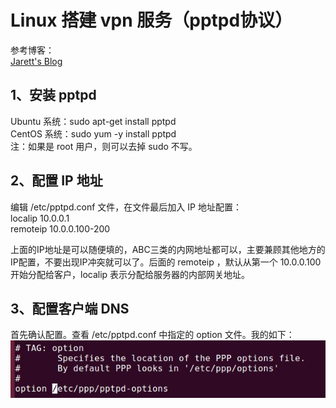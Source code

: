 Linux 搭建 vpn 服务（pptpd协议）
===

参考博客：  
[Jarett's Blog](https://www.nigesb.com/setup-your-own-vpn-with-pptp.html)

## 1、安装 pptpd
Ubuntu 系统：sudo apt-get install pptpd  
CentOS 系统：sudo yum -y install pptpd  
注：如果是 root 用户，则可以去掉 sudo 不写。

## 2、配置 IP 地址
编辑 /etc/pptpd.conf 文件，在文件最后加入 IP 地址配置：  
localip 10.0.0.1  
remoteip 10.0.0.100-200  

上面的IP地址是可以随便填的，ABC三类的内网地址都可以，主要兼顾其他地方的IP配置，不要出现IP冲突就可以了。后面的 remoteip ，默认从第一个 10.0.0.100 开始分配给客户，localip 表示分配给服务器的内部网关地址。

## 3、配置客户端 DNS
首先确认配置。查看 /etc/pptpd.conf 中指定的 option 文件。我的如下：  
![](dns-option.jpg)
